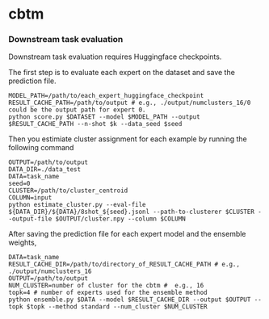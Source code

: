 # cbtm
### Downstream task evaluation
Downstream task evaluation requires Huggingface checkpoints. 

The first step is to evaluate each expert on the dataset and save the prediction file. 

```
MODEL_PATH=/path/to/each_expert_huggingface_checkpoint
RESULT_CACHE_PATH=/path/to/output # e.g., ./output/numclusters_16/0 could be the output path for expert 0.
python score.py $DATASET --model $MODEL_PATH --output $RESULT_CACHE_PATH --n-shot $k --data_seed $seed
```

Then you estimiate cluster assignment for each example by running the following command
```
OUTPUT=/path/to/output
DATA_DIR=./data_test
DATA=task_name
seed=0
CLUSTER=/path/to/cluster_centroid
COLUMN=input
python estimate_cluster.py --eval-file ${DATA_DIR}/${DATA}/8shot_${seed}.jsonl --path-to-clusterer $CLUSTER --output-file $OUTPUT/cluster.npy --column $COLUMN
```

After saving the prediction file for each expert model and the ensemble weights, 
```
DATA=task_name
RESULT_CACHE_DIR=/path/to/directory_of_RESULT_CACHE_PATH # e.g., ./output/numclusters_16
OUTPUT=/path/to/output
NUM_CLUSTER=number of cluster for the cbtm #  e.g., 16
topk=4 # number of experts used for the ensemble method
python ensemble.py $DATA --model $RESULT_CACHE_DIR --output $OUTPUT --topk $topk --method standard --num_cluster $NUM_CLUSTER
```
